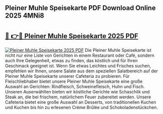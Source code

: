 ## Pleiner Muhle Speisekarte PDF Download Online 2025 4MNi8

# <h2><a href="http://gcb12n3.nevu.top/?p=Pleiner+Muhle+Speisekarte">🔗 👉🔴 Pleiner Muhle Speisekarte 2025 PDF</a></h2>

[![Pleiner Muhle Speisekarte 2025 PDF](https://i.imgur.com/dBaPXMq.png)](http://gcb12n3.nevu.top/?p=Pleiner+Muhle+Speisekarte)
Die Pleiner Muhle Speisekarte ist nicht nur eine Liste von Gerichten in einem Restaurant oder Café, sondern auch Ihre Gelegenheit, etwas zu finden, das köstlich und für Ihren Geschmack geeignet ist. Wenn Sie etwas Leichtes und Frisches suchen, empfehlen wir Ihnen, unsere Salate aus dem speziellen Salatbereich auf der Pleiner Muhle Speisekarte unserer Cafeteria zu probieren. Für Fleischliebhaber bietet unsere Pleiner Muhle Speisekarte eine große Auswahl an Gerichten: Rindfleisch, Schweinefleisch, Huhn und Fisch. Unseren Auserwählten bieten wir köstliche Gerichte wie Schaschlik und Steak an, die bei frischem, natürlichem Feuer zubereitet werden. Unsere Cafeteria bietet eine große Auswahl an Desserts, von traditionellen Kuchen und Kuchen bis hin zu erlesenen Crème Brûlée und Schokoladenstückchen.
